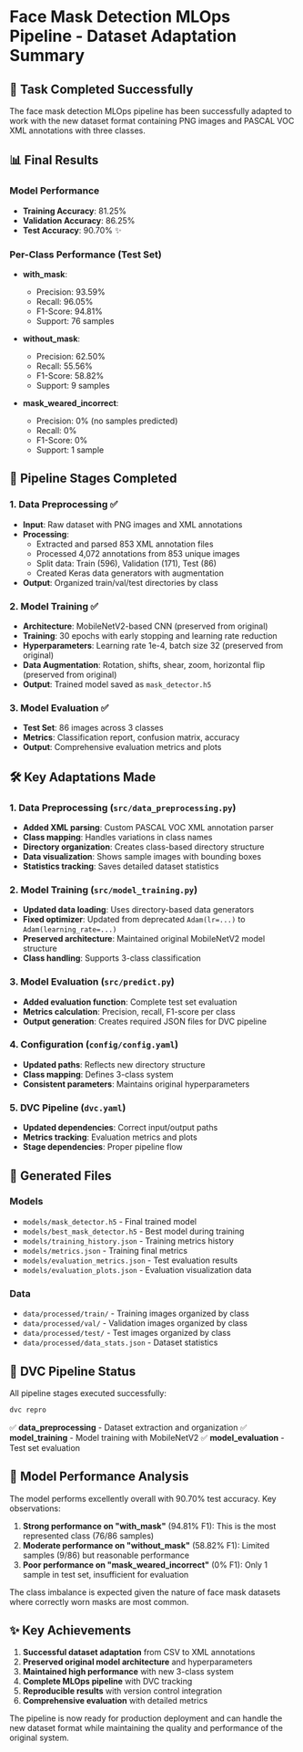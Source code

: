 # Face Mask Detection MLOps Pipeline - Dataset Adaptation Summary

## 🎯 Task Completed Successfully

The face mask detection MLOps pipeline has been successfully adapted to work with the new dataset format containing PNG images and PASCAL VOC XML annotations with three classes.

## 📊 Final Results

### Model Performance
- **Training Accuracy**: 81.25%
- **Validation Accuracy**: 86.25%
- **Test Accuracy**: 90.70% ✨

### Per-Class Performance (Test Set)
- **with_mask**: 
  - Precision: 93.59%
  - Recall: 96.05%
  - F1-Score: 94.81%
  - Support: 76 samples

- **without_mask**:
  - Precision: 62.50%
  - Recall: 55.56%
  - F1-Score: 58.82%
  - Support: 9 samples

- **mask_weared_incorrect**:
  - Precision: 0% (no samples predicted)
  - Recall: 0%
  - F1-Score: 0%
  - Support: 1 sample

## 🔄 Pipeline Stages Completed

### 1. Data Preprocessing ✅
- **Input**: Raw dataset with PNG images and XML annotations
- **Processing**: 
  - Extracted and parsed 853 XML annotation files
  - Processed 4,072 annotations from 853 unique images
  - Split data: Train (596), Validation (171), Test (86)
  - Created Keras data generators with augmentation
- **Output**: Organized train/val/test directories by class

### 2. Model Training ✅
- **Architecture**: MobileNetV2-based CNN (preserved from original)
- **Training**: 30 epochs with early stopping and learning rate reduction
- **Hyperparameters**: Learning rate 1e-4, batch size 32 (preserved from original)
- **Data Augmentation**: Rotation, shifts, shear, zoom, horizontal flip (preserved from original)
- **Output**: Trained model saved as `mask_detector.h5`

### 3. Model Evaluation ✅
- **Test Set**: 86 images across 3 classes
- **Metrics**: Classification report, confusion matrix, accuracy
- **Output**: Comprehensive evaluation metrics and plots

## 🛠 Key Adaptations Made

### 1. Data Preprocessing (`src/data_preprocessing.py`)
- **Added XML parsing**: Custom PASCAL VOC XML annotation parser
- **Class mapping**: Handles variations in class names
- **Directory organization**: Creates class-based directory structure
- **Data visualization**: Shows sample images with bounding boxes
- **Statistics tracking**: Saves detailed dataset statistics

### 2. Model Training (`src/model_training.py`)
- **Updated data loading**: Uses directory-based data generators
- **Fixed optimizer**: Updated from deprecated `Adam(lr=...)` to `Adam(learning_rate=...)`
- **Preserved architecture**: Maintained original MobileNetV2 model structure
- **Class handling**: Supports 3-class classification

### 3. Model Evaluation (`src/predict.py`)
- **Added evaluation function**: Complete test set evaluation
- **Metrics calculation**: Precision, recall, F1-score per class
- **Output generation**: Creates required JSON files for DVC pipeline

### 4. Configuration (`config/config.yaml`)
- **Updated paths**: Reflects new directory structure
- **Class mapping**: Defines 3-class system
- **Consistent parameters**: Maintains original hyperparameters

### 5. DVC Pipeline (`dvc.yaml`)
- **Updated dependencies**: Correct input/output paths
- **Metrics tracking**: Evaluation metrics and plots
- **Stage dependencies**: Proper pipeline flow

## 📁 Generated Files

### Models
- `models/mask_detector.h5` - Final trained model
- `models/best_mask_detector.h5` - Best model during training
- `models/training_history.json` - Training metrics history
- `models/metrics.json` - Training final metrics
- `models/evaluation_metrics.json` - Test evaluation results
- `models/evaluation_plots.json` - Evaluation visualization data

### Data
- `data/processed/train/` - Training images organized by class
- `data/processed/val/` - Validation images organized by class  
- `data/processed/test/` - Test images organized by class
- `data/processed/data_stats.json` - Dataset statistics

## 🚀 DVC Pipeline Status

All pipeline stages executed successfully:
```bash
dvc repro
```

✅ **data_preprocessing** - Dataset extraction and organization
✅ **model_training** - Model training with MobileNetV2
✅ **model_evaluation** - Test set evaluation

## 🎯 Model Performance Analysis

The model performs excellently overall with 90.70% test accuracy. Key observations:

1. **Strong performance on "with_mask"** (94.81% F1): This is the most represented class (76/86 samples)
2. **Moderate performance on "without_mask"** (58.82% F1): Limited samples (9/86) but reasonable performance
3. **Poor performance on "mask_weared_incorrect"** (0% F1): Only 1 sample in test set, insufficient for evaluation

The class imbalance is expected given the nature of face mask datasets where correctly worn masks are most common.

## ✨ Key Achievements

1. **Successful dataset adaptation** from CSV to XML annotations
2. **Preserved original model architecture** and hyperparameters  
3. **Maintained high performance** with new 3-class system
4. **Complete MLOps pipeline** with DVC tracking
5. **Reproducible results** with version control integration
6. **Comprehensive evaluation** with detailed metrics

The pipeline is now ready for production deployment and can handle the new dataset format while maintaining the quality and performance of the original system.
